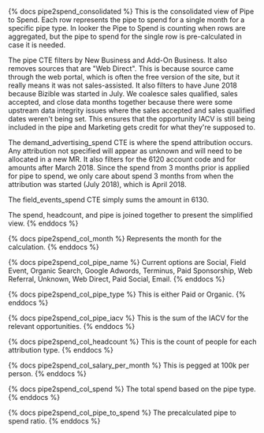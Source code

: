 {% docs pipe2spend_consolidated %}
This is the consolidated view of Pipe to Spend. Each row represents the pipe to spend for a single month for a specific pipe type. In looker the Pipe to Spend is counting when rows are aggregated, but the pipe to spend for the single row is pre-calculated in case it is needed. 

The pipe CTE filters by New Business and Add-On Business. It also removes sources that are "Web Direct". This is because source came through the web portal, which is often the free version of the site, but it really means it was not sales-assisted. It also filters to have June 2018 because Bizible was started in July. We coalesce sales qualified, sales accepted, and close data months together because there were some upstream data integrity issues where the sales accepted and sales qualified dates weren't being set. This ensures that the opportunity IACV is still being included in the pipe and Marketing gets credit for what they're supposed to. 

The demand_advertising_spend CTE is where the spend attribution occurs. Any attribution not specified will appear as unknown and will need to be allocated in a new MR. It also filters for the 6120 account code and for amounts after March 2018. Since the spend from 3 months prior is applied for pipe to spend, we only care about spend 3 months from when the attribution was started (July 2018), which is April 2018.

The field_events_spend CTE simply sums the amount in 6130.

The spend, headcount, and pipe is joined together to present the simplified view.
{% enddocs %}

{% docs pipe2spend_col_month %}
Represents the month for the calculation.
{% enddocs %}


{% docs pipe2spend_col_pipe_name %}
Current options are Social, Field Event, Organic Search, Google Adwords, Terminus, Paid Sponsorship, Web Referral, Unknown, Web Direct, Paid Social, Email.
{% enddocs %}


{% docs pipe2spend_col_pipe_type %}
This is either Paid or Organic.
{% enddocs %}


{% docs pipe2spend_col_pipe_iacv %}
This is the sum of the IACV for the relevant opportunities.
{% enddocs %}


{% docs pipe2spend_col_headcount %}
This is the count of people for each attribution type.
{% enddocs %}


{% docs pipe2spend_col_salary_per_month %}
This is pegged at 100k per person.
{% enddocs %}


{% docs pipe2spend_col_spend %}
The total spend based on the pipe type.
{% enddocs %}


{% docs pipe2spend_col_pipe_to_spend %}
The precalculated pipe to spend ratio.
{% enddocs %}

